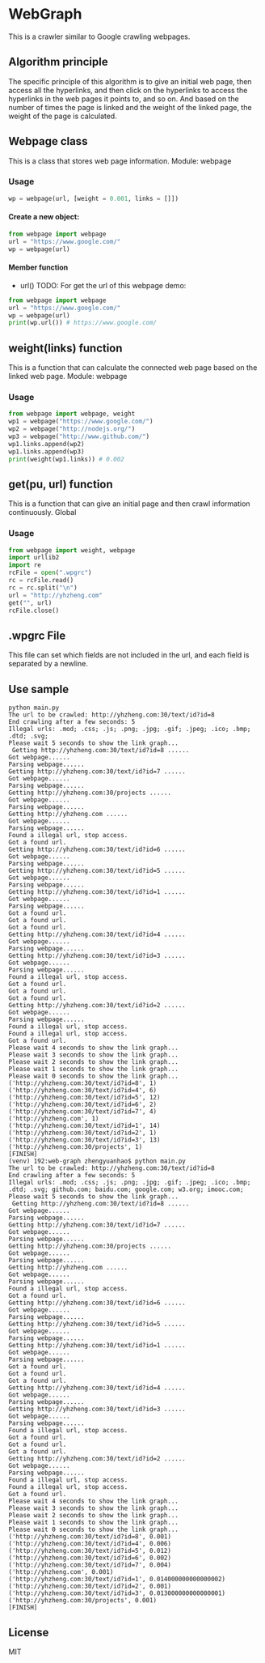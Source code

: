 # WebGraph
This is a crawler similar to Google crawling webpages.

## Algorithm principle
The specific principle of this algorithm is to give an initial web page, then access all the hyperlinks, and then click on the hyperlinks to access the hyperlinks in the web pages it points to, and so on. And based on the number of times the page is linked and the weight of the linked page, the weight of the page is calculated.

## Webpage class
This is a class that stores web page information.
Module: webpage
### Usage
``` python
wp = webpage(url, [weight = 0.001, links = []])
```
#### Create a new object:
``` python
from webpage import webpage
url = "https://www.google.com/"
wp = webpage(url)
```
#### Member function
- url()
TODO: For get the url of this webpage
demo:
``` python
from webpage import webpage
url = "https://www.google.com/"
wp = webpage(url)
print(wp.url()) # https://www.google.com/
```

## weight(links) function
This is a function that can calculate the connected web page based on the linked web page.
Module: webpage
### Usage
``` python
from webpage import webpage, weight
wp1 = webpage("https://www.google.com/")
wp2 = webpage("http://nodejs.org/")
wp3 = webpage("http://www.github.com/")
wp1.links.append(wp2)
wp1.links.append(wp3)
print(weight(wp1.links)) # 0.002
```

## get(pu, url) function
This is a function that can give an initial page and then crawl information continuously.
Global
### Usage
``` python
from webpage import weight, webpage
import urllib2
import re
rcFile = open(".wpgrc")
rc = rcFile.read()
rc = rc.split("\n")
url = "http://yhzheng.com"
get("", url)
rcFile.close()
```

## .wpgrc File
This file can set which fields are not included in the url, and each field is separated by a newline.

## Use sample
```
python main.py
The url to be crawled: http://yhzheng.com:30/text/id?id=8
End crawling after a few seconds: 5
Illegal urls: .mod; .css; .js; .png; .jpg; .gif; .jpeg; .ico; .bmp; .dtd; .svg;
Please wait 5 seconds to show the link graph...
 Getting http://yhzheng.com:30/text/id?id=8 ......
Got webpage......
Parsing webpage......
Getting http://yhzheng.com:30/text/id?id=7 ......
Got webpage......
Parsing webpage......
Getting http://yhzheng.com:30/projects ......
Got webpage......
Parsing webpage......
Getting http://yhzheng.com ......
Got webpage......
Parsing webpage......
Found a illegal url, stop access.
Got a found url.
Getting http://yhzheng.com:30/text/id?id=6 ......
Got webpage......
Parsing webpage......
Getting http://yhzheng.com:30/text/id?id=5 ......
Got webpage......
Parsing webpage......
Getting http://yhzheng.com:30/text/id?id=1 ......
Got webpage......
Parsing webpage......
Got a found url.
Got a found url.
Got a found url.
Getting http://yhzheng.com:30/text/id?id=4 ......
Got webpage......
Parsing webpage......
Getting http://yhzheng.com:30/text/id?id=3 ......
Got webpage......
Parsing webpage......
Found a illegal url, stop access.
Got a found url.
Got a found url.
Got a found url.
Getting http://yhzheng.com:30/text/id?id=2 ......
Got webpage......
Parsing webpage......
Found a illegal url, stop access.
Found a illegal url, stop access.
Got a found url.
Please wait 4 seconds to show the link graph...
Please wait 3 seconds to show the link graph...
Please wait 2 seconds to show the link graph...
Please wait 1 seconds to show the link graph...
Please wait 0 seconds to show the link graph...
('http://yhzheng.com:30/text/id?id=8', 1)
('http://yhzheng.com:30/text/id?id=4', 6)
('http://yhzheng.com:30/text/id?id=5', 12)
('http://yhzheng.com:30/text/id?id=6', 2)
('http://yhzheng.com:30/text/id?id=7', 4)
('http://yhzheng.com', 1)
('http://yhzheng.com:30/text/id?id=1', 14)
('http://yhzheng.com:30/text/id?id=2', 1)
('http://yhzheng.com:30/text/id?id=3', 13)
('http://yhzheng.com:30/projects', 1)
[FINISH]
(venv) 192:web-graph zhengyuanhao$ python main.py
The url to be crawled: http://yhzheng.com:30/text/id?id=8
End crawling after a few seconds: 5
Illegal urls: .mod; .css; .js; .png; .jpg; .gif; .jpeg; .ico; .bmp; .dtd; .svg; github.com; baidu.com; google.com; w3.org; imooc.com;
Please wait 5 seconds to show the link graph...
 Getting http://yhzheng.com:30/text/id?id=8 ......
Got webpage......
Parsing webpage......
Getting http://yhzheng.com:30/text/id?id=7 ......
Got webpage......
Parsing webpage......
Getting http://yhzheng.com:30/projects ......
Got webpage......
Parsing webpage......
Getting http://yhzheng.com ......
Got webpage......
Parsing webpage......
Found a illegal url, stop access.
Got a found url.
Getting http://yhzheng.com:30/text/id?id=6 ......
Got webpage......
Parsing webpage......
Getting http://yhzheng.com:30/text/id?id=5 ......
Got webpage......
Parsing webpage......
Getting http://yhzheng.com:30/text/id?id=1 ......
Got webpage......
Parsing webpage......
Got a found url.
Got a found url.
Got a found url.
Getting http://yhzheng.com:30/text/id?id=4 ......
Got webpage......
Parsing webpage......
Getting http://yhzheng.com:30/text/id?id=3 ......
Got webpage......
Parsing webpage......
Found a illegal url, stop access.
Got a found url.
Got a found url.
Got a found url.
Getting http://yhzheng.com:30/text/id?id=2 ......
Got webpage......
Parsing webpage......
Found a illegal url, stop access.
Found a illegal url, stop access.
Got a found url.
Please wait 4 seconds to show the link graph...
Please wait 3 seconds to show the link graph...
Please wait 2 seconds to show the link graph...
Please wait 1 seconds to show the link graph...
Please wait 0 seconds to show the link graph...
('http://yhzheng.com:30/text/id?id=8', 0.001)
('http://yhzheng.com:30/text/id?id=4', 0.006)
('http://yhzheng.com:30/text/id?id=5', 0.012)
('http://yhzheng.com:30/text/id?id=6', 0.002)
('http://yhzheng.com:30/text/id?id=7', 0.004)
('http://yhzheng.com', 0.001)
('http://yhzheng.com:30/text/id?id=1', 0.014000000000000002)
('http://yhzheng.com:30/text/id?id=2', 0.001)
('http://yhzheng.com:30/text/id?id=3', 0.013000000000000001)
('http://yhzheng.com:30/projects', 0.001)
[FINISH]
```

## License
MIT